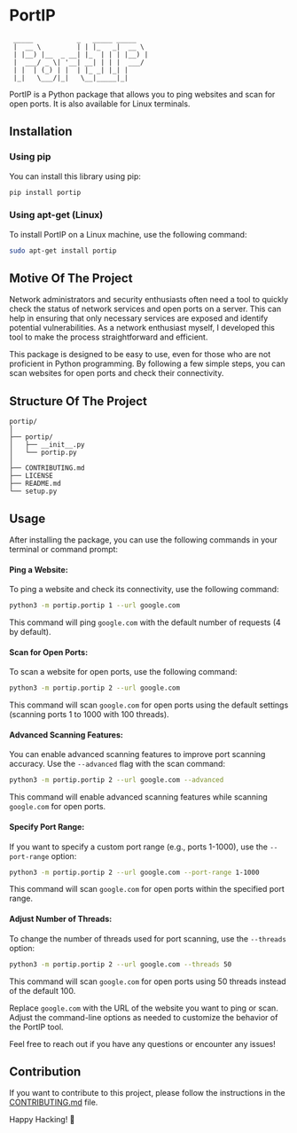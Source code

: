 # PortIP

```
 _____           _   _____ _____  
 |  __ \         | | |_   _|  __ \ 
 | |__) |__  _ __| |_  | | | |__) |
 |  ___/ _ \| '__| __| | | |  ___/ 
 | |  | (_) | |  | |_ _| |_| |     
 |_|   \___/|_|   \__|_____|_|     
```

PortIP is a Python package that allows you to ping websites and scan for open ports. It is also available for Linux terminals.

## Installation

### Using pip

You can install this library using pip:

```bash
pip install portip
```

### Using apt-get (Linux)

To install PortIP on a Linux machine, use the following command:

```bash
sudo apt-get install portip
```

## Motive Of The Project

Network administrators and security enthusiasts often need a tool to quickly check the status of network services and open ports on a server. This can help in ensuring that only necessary services are exposed and identify potential vulnerabilities. As a network enthusiast myself, I developed this tool to make the process straightforward and efficient.

This package is designed to be easy to use, even for those who are not proficient in Python programming. By following a few simple steps, you can scan websites for open ports and check their connectivity.

## Structure Of The Project

```
portip/
│
├── portip/
│   ├── __init__.py
│   └── portip.py
│
├── CONTRIBUTING.md
├── LICENSE
├── README.md
└── setup.py
```

## Usage

After installing the package, you can use the following commands in your terminal or command prompt:

#### Ping a Website:

To ping a website and check its connectivity, use the following command:

```bash
python3 -m portip.portip 1 --url google.com
```

This command will ping `google.com` with the default number of requests (4 by default).

#### Scan for Open Ports:

To scan a website for open ports, use the following command:

```bash
python3 -m portip.portip 2 --url google.com
```

This command will scan `google.com` for open ports using the default settings (scanning ports 1 to 1000 with 100 threads).

#### Advanced Scanning Features:

You can enable advanced scanning features to improve port scanning accuracy. Use the `--advanced` flag with the scan command:

```bash
python3 -m portip.portip 2 --url google.com --advanced
```

This command will enable advanced scanning features while scanning `google.com` for open ports.

#### Specify Port Range:

If you want to specify a custom port range (e.g., ports 1-1000), use the `--port-range` option:

```bash
python3 -m portip.portip 2 --url google.com --port-range 1-1000
```

This command will scan `google.com` for open ports within the specified port range.

#### Adjust Number of Threads:

To change the number of threads used for port scanning, use the `--threads` option:

```bash
python3 -m portip.portip 2 --url google.com --threads 50
```

This command will scan `google.com` for open ports using 50 threads instead of the default 100.

Replace `google.com` with the URL of the website you want to ping or scan. Adjust the command-line options as needed to customize the behavior of the PortIP tool.

Feel free to reach out if you have any questions or encounter any issues!

## Contribution

If you want to contribute to this project, please follow the instructions in the [CONTRIBUTING.md](https://github.com/PB2204/py-portip/blob/main/CONTRIBUTING.md) file.

Happy Hacking! 🚀